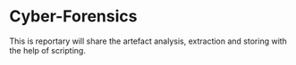 # Cyber-Forensics
This is reportary will share the artefact analysis, extraction and storing with the help of scripting.
